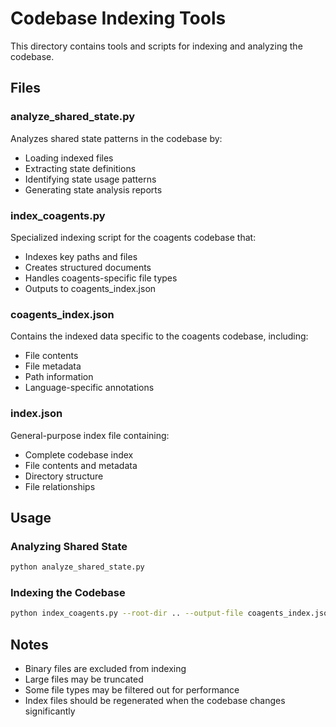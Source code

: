 # Codebase Indexing Tools

This directory contains tools and scripts for indexing and analyzing the codebase.

## Files

### analyze_shared_state.py
Analyzes shared state patterns in the codebase by:
- Loading indexed files
- Extracting state definitions
- Identifying state usage patterns
- Generating state analysis reports

### index_coagents.py
Specialized indexing script for the coagents codebase that:
- Indexes key paths and files
- Creates structured documents
- Handles coagents-specific file types
- Outputs to coagents_index.json

### coagents_index.json
Contains the indexed data specific to the coagents codebase, including:
- File contents
- File metadata
- Path information
- Language-specific annotations

### index.json
General-purpose index file containing:
- Complete codebase index
- File contents and metadata
- Directory structure
- File relationships

## Usage

### Analyzing Shared State
```bash
python analyze_shared_state.py
```

### Indexing the Codebase
```bash
python index_coagents.py --root-dir .. --output-file coagents_index.json
```

## Notes
- Binary files are excluded from indexing
- Large files may be truncated
- Some file types may be filtered out for performance
- Index files should be regenerated when the codebase changes significantly 